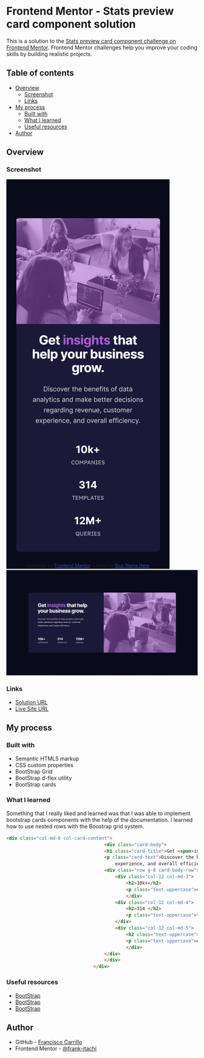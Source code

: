 # Frontend Mentor - Stats preview card component solution

This is a solution to the [Stats preview card component challenge on Frontend Mentor](https://www.frontendmentor.io/challenges/stats-preview-card-component-8JqbgoU62). Frontend Mentor challenges help you improve your coding skills by building realistic projects. 

## Table of contents

- [Overview](#overview)
  - [Screenshot](#screenshot)
  - [Links](#Links)
- [My process](#my-process)
  - [Built with](#built-with)
  - [What I learned](#what-i-learned)
  - [Useful resources](#useful-resources)
- [Author](#author)

## Overview

### Screenshot

![](./images/screenshot1.PNG)
![](./images/screenshot2.JPG)


### Links

- [Solution URL](https://github.com/frank-itachi/Web-Development/tree/master/stats-preview-card-component)
- [Live Site URL](https://frank-itachi.github.io/Web-Development/stats-preview-card-component/)

## My process

### Built with

- Semantic HTML5 markup
- CSS custom properties
- BootStrap Grid
- BootStrap d-flex utility
- BootStrap cards

### What I learned

Something that I really liked and learned was that I was able to implement bootstrap cards components with the help of the documentation. I learned how to use nested rows with the Boostrap grid system.

```html
<div class="col-md-6 col-card-content">
                                    <div class="card-body">
                                    <h1 class="card-title">Get <span>insights</span> that help your business grow.</h1>
                                    <p class="card-text">Discover the benefits of data analytics and make better decisions regarding revenue, customer 
                                        experience, and overall efficiency.</p>
                                    <div class="row g-0 card-body-row">
                                        <div class="col-12 col-md-3">
                                            <h2>10k+</h2>
                                            <p class="text-uppercase">companies</p>
                                            </div>
                                        <div class="col-12 col-md-4">
                                            <h2>314 </h2>
                                            <p class="text-uppercase">templates</p>
                                        </div>
                                        <div class="col-12 col-md-5">
                                            <h2 class="text-uppercase">12m+</h2>
                                            <p class="text-uppercase">queries</p>
                                            </div>
                                    </div>
                                    </div>
                                </div>
```

### Useful resources

- [BootStrap](https://getbootstrap.com/docs/5.3/components/card/) 
- [BootStrap](https://getbootstrap.com/docs/5.3/utilities/flex/#align-items)
- [BootStrap](https://getbootstrap.com/docs/5.0/layout/grid/)

## Author

- GitHub - [Francisco Carrillo](https://github.com/frank-itachi)
- Frontend Mentor - [@frank-itachi](https://www.frontendmentor.io/profile/frank-itachi)
